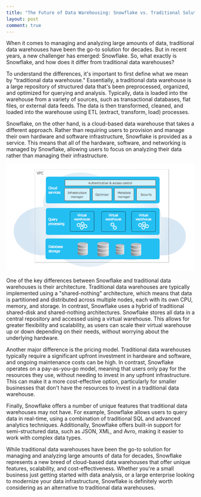 ```yaml
---
title: "The Future of Data Warehousing: Snowflake vs. Traditional Solutions"
layout: post
comment: true
---
```


When it comes to managing and analyzing large amounts of data, traditional data warehouses have been the go-to solution for decades. But in recent years, a new challenger has emerged: Snowflake. So, what exactly is Snowflake, and how does it differ from traditional data warehouses?

To understand the differences, it's important to first define what we mean by "traditional data warehouse." Essentially, a traditional data warehouse is a large repository of structured data that's been preprocessed, organized, and optimized for querying and analysis. Typically, data is loaded into the warehouse from a variety of sources, such as transactional databases, flat files, or external data feeds. The data is then transformed, cleaned, and loaded into the warehouse using ETL (extract, transform, load) processes.

Snowflake, on the other hand, is a cloud-based data warehouse that takes a different approach. Rather than requiring users to provision and manage their own hardware and software infrastructure, Snowflake is provided as a service. This means that all of the hardware, software, and networking is managed by Snowflake, allowing users to focus on analyzing their data rather than managing their infrastructure.

![architecture-overview](/assets/architecture-overview.png)

One of the key differences between Snowflake and traditional data warehouses is their architecture. Traditional data warehouses are typically implemented using a "shared-nothing" architecture, which means that data is partitioned and distributed across multiple nodes, each with its own CPU, memory, and storage. In contrast, Snowflake uses a hybrid of traditional shared-disk and shared-nothing architectures. Snowflake stores all data in a central repository and accessed using a virtual warehouse. This allows for greater flexibility and scalability, as users can scale their virtual warehouse up or down depending on their needs, without worrying about the underlying hardware.

<!--more-->

Another major difference is the pricing model. Traditional data warehouses typically require a significant upfront investment in hardware and software, and ongoing maintenance costs can be high. In contrast, Snowflake operates on a pay-as-you-go model, meaning that users only pay for the resources they use, without needing to invest in any upfront infrastructure. This can make it a more cost-effective option, particularly for smaller businesses that don't have the resources to invest in a traditional data warehouse.

Finally, Snowflake offers a number of unique features that traditional data warehouses may not have. For example, Snowflake allows users to query data in real-time, using a combination of traditional SQL and advanced analytics techniques. Additionally, Snowflake offers built-in support for semi-structured data, such as JSON, XML, and Avro, making it easier to work with complex data types.

While traditional data warehouses have been the go-to solution for managing and analyzing large amounts of data for decades, Snowflake represents a new breed of cloud-based data warehouses that offer unique features, scalability, and cost-effectiveness. Whether you're a small business just getting started with data analysis, or a large enterprise looking to modernize your data infrastructure, Snowflake is definitely worth considering as an alternative to traditional data warehouses.




